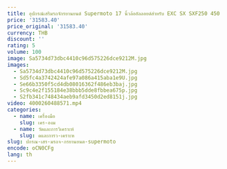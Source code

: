 ```yaml
---
title: อุปกรณ์เสริมรถจักรยานยนต์ Supermoto 17 นิ้วล้ออัลลอยด์สําหรับ EXC SX SXF250 450
price: '31583.40'
price_original: '31583.40'
currency: THB
discount: ''
rating: 5
volume: 100
image: Sa5734d73dbc4410c96d575226dce9212M.jpg
images:
  - Sa5734d73dbc4410c96d575226dce9212M.jpg
  - Sd5fc4a3742424afe97a086a415aba1e9U.jpg
  - Se66b3350f5cd4db08016362f486eb3baj.jpg
  - Sc9c4e2f155184e38bbb5dde8fbbea675p.jpg
  - S2fb341c748434aeb9afd3450d2ed8151j.jpg
video: 4000260488571.mp4
categories:
  - name: เครื่องมือ
    slug: เคร-องม
  - name: วัดและการวิเคราะห์
    slug: ดและการว-เคราะห
slug: ปกรณ-เสร-มรถจ-กรยานยนต-supermoto
encode: oCN0CFg
lang: th
---
```

  